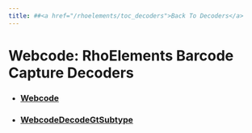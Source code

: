 ```yaml
---
title: ##<a href="/rhoelements/toc_decoders">Back To Decoders</a>
---
```

Webcode: RhoElements Barcode Capture Decoders
===

* ### [Webcode](webcode)

* ### [WebcodeDecodeGtSubtype](webcodeDecodeGtSubtype)

